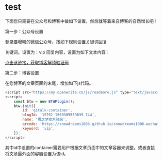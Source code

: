 # test

下面您只需要在公众号和博客中做如下设置，然后就等着来自博客的自然增长吧！

第一步：公众号设置

登录要增粉的微信公众号，按如下规则设置关键词回复

关键词，设置为：vip
回复内容，设置为如下文本内容：
                        
<a href="https://my.openwrite.cn/code/generate?blogId=15702-1569305559839-744">点击该链接，获取博客解锁验证码</a>

                    
第二步：博客设置

在您博客的文章页面的末尾，增加如下js代码。

```js                        
<script src="https://my.openwrite.cn/js/readmore.js" type="text/javascript"></script>
<script>
    const btw = new BTWPlugin();
    btw.init({
        id: 'gitalk-container',
        blogId: '15702-1569305559839-744',
        name: '雪之梦技术驿站',
        qrcode: 'https://snowdreams1006.github.io/snowdreams1006-wechat-public.jpeg',
        keyword: 'vip',
    });
</script>
```
                    
其中id中设置的container需要用户根据文章页面中的文章容器来调整，或者直接将文章最外面的容器设置为该id。